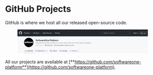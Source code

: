 # GitHub Projects

GitHub is where we host all our released open-source code.

<figure><img src="../../.gitbook/assets/image (1) (1).png" alt=""><figcaption></figcaption></figure>

All our projects are available at [**https://github.com/softwareone-platform**](https://github.com/softwareone-platform).
